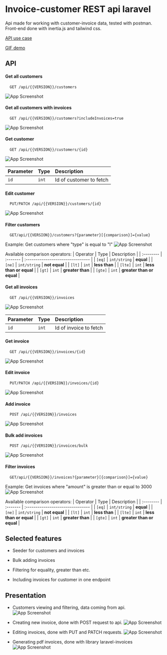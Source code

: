 
# Invoice-customer REST api laravel

Api made for working with customer-invoice data, tested with postman. Front-end done with inertia.js and tailwind css. 

[API use case](doc:linking-to-pages#API)

[GIF demo](doc:linking-to-pages#Presentation)
## API 

#### Get all customers


```http
  GET /api/{{VERSION}}/customers
```
![App Screenshot](https://github.com/szmmon/api/blob/main/images/get-customers.png)

#### Get all customers with invoices

```http
  GET /api/{{VERSION}}/customers?includeInvoices=true
```
![App Screenshot](https://github.com/szmmon/api/blob/main/images/get-customers-invoices.png)

#### Get customer

```http
  GET /api/{{VERSION}}/customers/{id}
```
![App Screenshot](https://github.com/szmmon/api/blob/main/images/get-customer.png)


| Parameter | Type     | Description                       |
| :-------- | :------- | :-------------------------------- |
| `id`      | `int`    | Id of customer to fetch |



#### Edit customer
```http
  PUT/PATCH /api/{{VERSION}}/customers/{id}
```
![App Screenshot](https://github.com/szmmon/api/blob/main/images/patch-customer.png)

#### Filter customers
```http
  GET/api/{{VERSION}}/customers?{parameter}[{comparison}]={value}
```

Example: Get customers where "type" is equal to "I"
![App Screenshot](https://github.com/szmmon/api/blob/main/images/customers-filter-type.png)

Available comparison operators:
| Operator | Type     | Description                       |
| :-------- | :------- | :-------------------------------- |
| `[eq]`      | `int/string`    | **equal** |
| `[ne]`      | `int/string`    | **not equal** |
| `[lt]`      | `int`    | **less than** |
| `[lte]`      | `int`    | **less than or equal** |
| `[gt]`      | `int`    | **greater than** |
| `[gte]`      | `int`    | **greater than or equal** |

#### Get all invoices

```http
  GET /api/{{VERSION}}/invoices
```
![App Screenshot](https://github.com/szmmon/api/blob/main/images/get-invoices.png)

| Parameter | Type     | Description                       |
| :-------- | :------- | :-------------------------------- |
| `id`      | `int`    | Id of invoice to fetch |

#### Get invoice

```http
  GET /api/{{VERSION}}/invoices/{id}
```
![App Screenshot](https://github.com/szmmon/api/blob/main/images/get-invoice.png)

#### Edit invoice
```http
  PUT/PATCH /api/{{VERSION}}/invoices/{id}
```
![App Screenshot](https://github.com/szmmon/api/blob/main/images/invoice-edit-img.png)

#### Add invoice
```http
  POST /api/{{VERSION}}/invoices
```
![App Screenshot](https://github.com/szmmon/api/blob/main/images/post-invoices.png)

#### Bulk add invoices
```http
  POST /api/{{VERSION}}/invoices/bulk
```
![App Screenshot](https://github.com/szmmon/api/blob/main/images/post-invoices-bulk.png)

#### Filter invoices
```http
  GET/api/{{VERSION}}/invoices?{parameter}[{comparison}]={value}
```

Example: Get invoices where "amount" is greater than or equal to 3000
![App Screenshot](https://github.com/szmmon/api/blob/main/images/invoice-filter.png)

Available comparison operators:
| Operator | Type     | Description                       |
| :-------- | :------- | :-------------------------------- |
| `[eq]`      | `int/string`    | **equal** |
| `[ne]`      | `int/string`    | **not equal** |
| `[lt]`      | `int`    | **less than** |
| `[lte]`      | `int`    | **less than or equal** |
| `[gt]`      | `int`    | **greater than** |
| `[gte]`      | `int`    | **greater than or equal** |


## Selected features

- Seeder for customers and invoices

- Bulk adding invoices

- Filtering for equality, greater than etc. 

- Including invoices for customer in one endpoint




## Presentation

- Customers viewing and filtering, data coming from api. 
![App Screenshot](https://github.com/szmmon/api/blob/main/images/customers-filter.gif)

- Creating new invoice, done with POST request to api.
![App Screenshot](https://github.com/szmmon/api/blob/main/images/invoice-create.gif)

- Editing invoices, done with PUT and PATCH requests. 
![App Screenshot](https://github.com/szmmon/api/blob/main/images/invoice-edit.gif)

- Generating pdf invoices, done with library laravel-invoices
![App Screenshot](https://github.com/szmmon/api/blob/main/images/invoice-pdf.gif)


